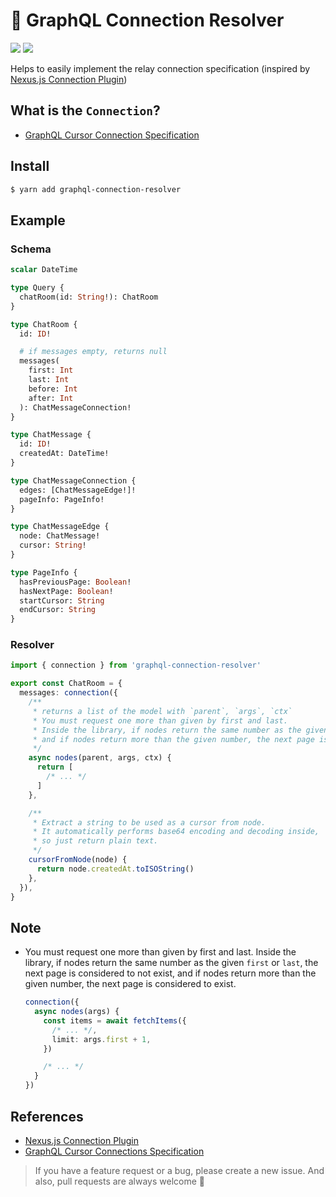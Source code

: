 # 🔗 GraphQL Connection Resolver
[![](https://img.shields.io/npm/v/graphql-connection-resolver)](https://www.npmjs.com/package/graphql-connection-resolver)
[![](https://img.shields.io/bundlephobia/min/graphql-connection-resolver)](https://bundlephobia.com/result?p=graphql-connection-resolver)

Helps to easily implement the relay connection specification (inspired by [Nexus.js Connection Plugin](https://nexus.js.org/docs/plugin-connection))

## What is the `Connection`?
- [GraphQL Cursor Connection Specification](https://relay.dev/graphql/connections.htm)

## Install

```bash
$ yarn add graphql-connection-resolver
```

## Example
### Schema
```graphql
scalar DateTime

type Query {
  chatRoom(id: String!): ChatRoom
}

type ChatRoom {
  id: ID!

  # if messages empty, returns null
  messages(
    first: Int
    last: Int
    before: Int
    after: Int
  ): ChatMessageConnection!
}

type ChatMessage {
  id: ID!
  createdAt: DateTime!
}

type ChatMessageConnection {
  edges: [ChatMessageEdge!]!
  pageInfo: PageInfo!
}

type ChatMessageEdge {
  node: ChatMessage!
  cursor: String!
}

type PageInfo {
  hasPreviousPage: Boolean!
  hasNextPage: Boolean!
  startCursor: String
  endCursor: String
}
```

### Resolver

```typescript
import { connection } from 'graphql-connection-resolver'

export const ChatRoom = {
  messages: connection({
    /**
     * returns a list of the model with `parent`, `args`, `ctx`
     * You must request one more than given by first and last.
     * Inside the library, if nodes return the same number as the given `first` or `last`, the next page is considered to not exist.
     * and if nodes return more than the given number, the next page is considered to exist.
     */
    async nodes(parent, args, ctx) {
      return [
        /* ... */
      ]
    },

    /**
     * Extract a string to be used as a cursor from node.
     * It automatically performs base64 encoding and decoding inside,
     * so just return plain text.
     */ 
    cursorFromNode(node) {
      return node.createdAt.toISOString()
    },
  }),
}
```

## Note
- You must request one more than given by first and last. Inside the library, if nodes return the same number as the given `first` or `last`, the next page is considered to not exist, and if nodes return more than the given number, the next page is considered to exist.

  ```typescript
  connection({
    async nodes(args) {
      const items = await fetchItems({
        /* ... */,
        limit: args.first + 1,
      })

      /* ... */
    }
  })
  ```

## References
- [Nexus.js Connection Plugin](https://nexus.js.org/docs/plugin-connection)
- [GraphQL Cursor Connections Specification](https://relay.dev/graphql/connections.htm)

> If you have a feature request or a bug, please create a new issue. And also, pull requests are always welcome 🙏
